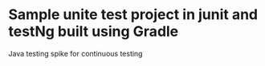 # Sample unite test project in junit and testNg built using Gradle
Java testing spike for continuous testing
